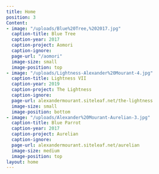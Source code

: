 ```yaml
---
title: Home
position: 3
Content:
- image: "/uploads/Blue%20Tree,%202017.jpg"
  caption-title: Blue Tree
  caption-year: 2017
  caption-project: Aomori
  caption-ignore: 
  page-url: "/aomori"
  image-size: small
  image-position: top
- image: "/uploads/Lightness-Alexander%20Mourant-4.jpg"
  caption-title: Lightness VII
  caption-year: 2019
  caption-project: The Lightness
  caption-ignore: 
  page-url: alexandermourant.siteleaf.net/the-lightness
  image-size: small
  image-position: bottom
- image: "/uploads/Alexander%20Mourant-Aurelian-3.jpg"
  caption-title: Blue Parrot
  caption-year: 2017
  caption-project: Aurelian
  caption-ignore: 
  page-url: alexandermourant.siteleaf.net/aurelian
  image-size: medium
  image-position: top
layout: home
---
```


